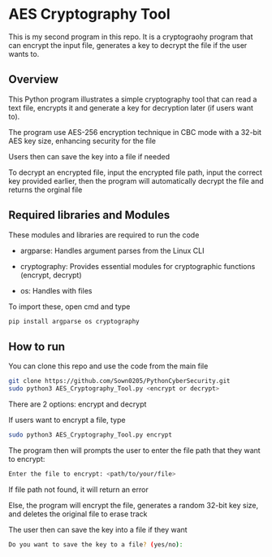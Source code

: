 # AES Cryptography Tool
This is my second program in this repo. It is a cryptograohy program that can encrypt the input file, generates a key to decrypt the file if the user wants to.

## Overview
This Python program illustrates a simple cryptography tool that can read a text file, encrypts it and generate a key for decryption later (if users want to).

The program use AES-256 encryption technique in CBC mode with a 32-bit AES key size, enhancing security for the file

Users then can save the key into a file if needed

To decrypt an encrypted file, input the encrypted file path, input the correct key provided earlier, then the program will automatically decrypt the file and returns the orginal file

## Required libraries and Modules

These modules and libraries are required to run the code

- argparse: Handles argument parses from the Linux CLI

- cryptography: Provides essential modules for cryptographic functions (encrypt, decrypt)

- os: Handles with files

To import these, open cmd and type

```bash
pip install argparse os cryptography
```

## How to run

You can clone this repo and use the code from the main file

```bash
git clone https://github.com/Sown0205/PythonCyberSecurity.git
sudo python3 AES_Cryptography_Tool.py <encrypt or decrypt>
```
There are 2 options: encrypt and decrypt

If users want to encrypt a file, type

```bash
sudo python3 AES_Cryptography_Tool.py encrypt
```

The program then will prompts the user to enter the file path that they want to encrypt:

```bash
Enter the file to encrypt: <path/to/your/file>
```

If file path not found, it will return an error

Else, the program will encrypt the file, generates a random 32-bit key size, and deletes the original file to erase track

The user then can save the key into a file if they want

```bash
Do you want to save the key to a file? (yes/no):
```